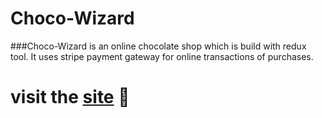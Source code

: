 # Choco-Wizard

###Choco-Wizard is an online chocolate shop which is build with redux tool. It uses stripe payment gateway for online transactions of purchases.

# visit the [site](https://choco-wizard.netlify.app/) 🚀

